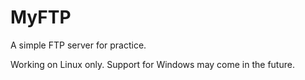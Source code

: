 # MyFTP
A simple FTP server for practice.

Working on Linux only.
Support for Windows may come in the future.
